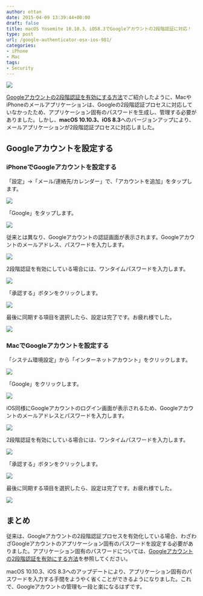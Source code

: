 ```yaml
---
author: ottan
date: 2015-04-09 13:39:44+00:00
draft: false
title: macOS Yosemite 10.10.3、iOS8.3でGoogleアカウントの2段階認証に対応！
type: post
url: /google-authenticator-osx-ios-981/
categories:
- iPhone
- Mac
tags:
- Security
---
```


![](/uploads/2015/04/150409-55267e6777a06.jpg)






[Googleアカウントの2段階認証を有効にする方法](/google-two-step-authentication-890/)でご紹介したように、MacやiPhoneのメールアプリケーションは、Googleの2段階認証プロセスに対応していなかったため、アプリケーション固有のパスワードを生成し、管理する必要がありました。しかし、**macOS 10.10.3、iOS 8.3**へのバージョンアップにより、メールアプリケーションが2段階認証プロセスに対応しました。





## Googleアカウントを設定する





### iPhoneでGoogleアカウントを設定する





「設定」→「メール/連絡先/カレンダー」で、「アカウントを追加」をタップします。





![](/uploads/2015/04/150409-55267e6874365.png)






「Google」をタップします。





![](/uploads/2015/04/150409-55267e6ae7742.png)






従来とは異なり、Googleアカウントの認証画面が表示されます。Googleアカウントのメールアドレス、パスワードを入力します。





![](/uploads/2015/04/150409-55267e6fad5cb.png)






2段階認証を有効にしている場合には、ワンタイムパスワードを入力します。





![](/uploads/2015/04/150409-55267e731ecb1.png)






「承認する」ボタンをクリックします。





![](/uploads/2015/04/150409-55267e764fa29.png)






最後に同期する項目を選択したら、設定は完了です。お疲れ様でした。





![](/uploads/2015/04/150409-5526815c6111e.png)






### MacでGoogleアカウントを設定する





「システム環境設定」から「インターネットアカウント」をクリックします。





![](/uploads/2015/04/150409-55267e7a57f26.png)






「Google」をクリックします。





![](/uploads/2015/04/150409-55267e7ccb6e6.png)






iOS同様にGoogleアカウントのログイン画面が表示されるため、Googleアカウントのメールアドレスとパスワードを入力します。





![](/uploads/2015/04/150409-55267e7f2378a.png)






2段階認証を有効にしている場合には、ワンタイムパスワードを入力します。





![](/uploads/2015/04/150409-55267e8236479.png)






「承認する」ボタンをクリックします。





![](/uploads/2015/04/150409-55267e8578356.png)






最後に同期する項目を選択したら、設定は完了です。お疲れ様でした。





![](/uploads/2015/04/150409-55267e88b2146.png)






## まとめ





従来は、Googleアカウントの2段階認証プロセスを有効化している場合、わざわざGoogleアカウントのアプリケーション固有のパスワードを設定する必要がありました。アプリケーション固有のパスワードについては、[Googleアカウントの2段階認証を有効にする方法](/google-two-step-authentication-890/)を参照してください。





macOS 10.10.3、iOS 8.3へのアップデートにより、アプリケーション固有のパスワードを入力する手間をようやく省くことができるようになりました。これで、Googleアカウントの管理も一段と楽になるはずです。

